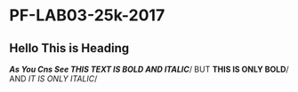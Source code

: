 # PF-LAB03-25k-2017
## Hello This is Heading
***As You Cns See THIS TEXT IS BOLD AND ITALIC***/
BUT **THIS IS ONLY BOLD**/
AND *IT IS ONLY ITALIC*/

